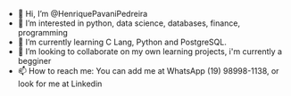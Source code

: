 - 👋 Hi, I’m @HenriquePavaniPedreira
- 👀 I’m interested in python, data science, databases, finance, programming
- 🌱 I’m currently learning C Lang, Python and PostgreSQL.
- 💞️ I’m looking to collaborate on my own learning projects, i'm currently a begginer
- 📫 How to reach me: You can add me at WhatsApp (19) 98998-1138, or look for me at Linkedin

<!---
HenriquePavaniPedreira/HenriquePavaniPedreira is a ✨ special ✨ repository because its `README.md` (this file) appears on your GitHub profile.
You can click the Preview link to take a look at your changes.
--->

